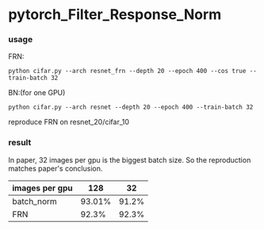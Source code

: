 # pytorch_Filter_Response_Norm
### usage
FRN:

`python cifar.py --arch resnet_frn --depth 20 --epoch 400 --cos true --train-batch 32`

BN:(for one GPU)

`python cifar.py --arch resnet --depth 20 --epoch 400 --train-batch 32`


reproduce FRN on resnet_20/cifar_10

### result
In paper, 32 images per gpu is the biggest batch size. So the reproduction matches paper's conclusion.

| images per gpu|128 |32|
| ------ | ------ |------ | 
| batch_norm | 93.01% |91.2%|
| FRN | 92.3% | 92.3%|

